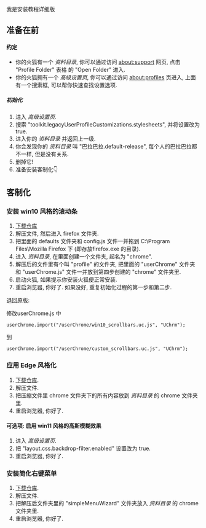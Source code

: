我是安装教程详细版

## 准备在前
#### 约定
+ 你的火狐有一个 *资料目录*, 你可以通过访问 [about:support][3] 网页, 点击 "Profile Folder" 表格 的 "Open Folder" 进入.
+ 你的火狐拥有一个 *高级设置页*, 你可以通过访问 [about:profiles][2] 页进入, 上面有一个搜索框, 可以帮你快速查找设置选项.

##### 初始化
1. 进入 *高级设置页*. 
2. 搜索 "toolkit.legacyUserProfileCustomizations.stylesheets", 并将设置改为 true.
3. 进入你的 *资料目录* 并返回上一级.
4. 你会发现你的 *资料目录* 叫 "巴拉巴拉.default-release", 每个人的巴拉巴拉都不一样, 但是没有关系.
5. 删掉它!
6. 准备安装客制化👇

## 客制化
### 安装 win10 风格的滚动条
1. [下载仓库][3]
2. 解压文件, 然后进入 firefox 文件夹.
3. 把里面的 defaults 文件夹和 config.js 文件一并拖到 C:\Program Files\Mozilla Firefox 下 (即存放firefox.exe 的目录).
4. 进入 *资料目录*, 在里面创建一个文件夹, 起名为 "chrome".
5. 解压后的文件里有个叫 "profile" 的文件夹, 把里面的 "userChrome" 文件夹和 "userChrome.js" 文件一并放到第四步创建的 "chrome" 文件夹里.
6. 启动火狐, 如果提示你安装火狐便正常安装.
7. 重启浏览器, 你好了. 如果没好, 重复初始化过程的第一步和第二步.

退回原版:

修改userChrome.js 中

    userChrome.import("/userChrome/win10_scrollbars.uc.js", "UChrm");
    
到

    userChrome.import("/userChrome/custom_scrollbars.uc.js", "UChrm");
    
### 应用 Edge 风格化
1. [下载仓库][4].
2. 解压文件.
3. 把压缩文件里 chrome 文件夹下的所有内容放到 *资料目录* 的 chrome 文件夹里.
4. 重启浏览器, 你好了.

#### 可选项: 启用 win11 风格的高斯模糊效果
1. 进入 *高级设置页*. 
2. 把 "layout.css.backdrop-filter.enabled" 设置改为 true.
3. 重启浏览器, 你好了.

### 安装简化右键菜单
1. [下载仓库][5].
2. 解压文件.
3. 把解压后文件夹里的 "simpleMenuWizard" 文件夹放入 *资料目录* 的 chrome 文件夹里.
4. 重启浏览器, 你好了.


[1]: about:config
[2]: about:profiles
[3]: https://github.com/spencerwooo/firefox-overlay-scrollbar/archive/refs/heads/master.zip
[4]: https://github.com/isNijikawa/MaterialFox-in-Microsoft-Edge-Style/archive/refs/heads/master.zip
[5]: https://github.com/isNijikawa/simpleMenuWizard/archive/refs/heads/master.zip
